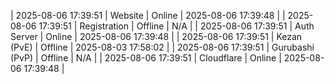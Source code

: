 | 2025-08-06 17:39:51 | Website | Online | 2025-08-06 17:39:48 |
| 2025-08-06 17:39:51 | Registration | Offline | N/A |
| 2025-08-06 17:39:51 | Auth Server | Online | 2025-08-06 17:39:48 |
| 2025-08-06 17:39:51 | Kezan (PvE) | Offline | 2025-08-03 17:58:02 |
| 2025-08-06 17:39:51 | Gurubashi (PvP) | Offline | N/A |
| 2025-08-06 17:39:51 | Cloudflare | Online | 2025-08-06 17:39:48 |
